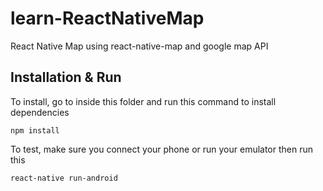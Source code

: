 # learn-ReactNativeMap
React Native Map using react-native-map and google map API

## Installation & Run
To install, go to inside this folder and run this command to install dependencies
```shell
npm install
```

To test, make sure you connect your phone or run your emulator then run this
```shell
react-native run-android
```
